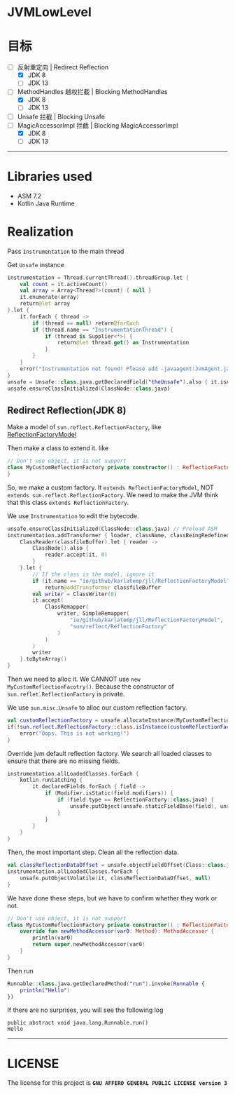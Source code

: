 # JVMLowLevel

# 目标
- [ ] 反射重定向 | Redirect Reflection
  - [X] JDK 8
  - [ ] JDK 13
- [ ] MethodHandles 越权拦截 | Blocking MethodHandles
  - [X] JDK 8
  - [ ] JDK 13
- [ ] Unsafe 拦截 | Blocking Unsafe
- [ ] MagicAccessorImpl 拦截 | Blocking MagicAccessorImpl
  - [X] JDK 8
  - [ ] JDK 13

----

# Libraries used
- ASM 7.2
- Kotlin Java Runtime

# Realization

Pass `Instrumentation` to the main thread

Get `Unsafe` instance

```kotlin
instrumentation = Thread.currentThread().threadGroup.let {
    val count = it.activeCount()
    val array = Array<Thread?>(count) { null }
    it.enumerate(array)
    return@let array
}.let {
    it.forEach { thread ->
        if (thread == null) return@forEach
        if (thread.name == "InstrumentationThread") {
            if (thread is Supplier<*>) {
                return@let thread.get() as Instrumentation
            }
        }
    }
    error("Instrumentation not found! Please add -javaagent:JvmAgent.jar")
}
unsafe = Unsafe::class.java.getDeclaredField("theUnsafe").also { it.isAccessible = true }.get(null) as Unsafe
unsafe.ensureClassInitialized(ClassNode::class.java)
```

## Redirect Reflection(JDK 8)
Make a model of `sun.reflect.ReflectionFactory`, like
[ReflectionFactoryModel](core/src/main/java/io/github/karlatemp/jll/ReflectionFactoryModel.java)

Then make a class to extend it. like
```kotlin
// Don't use object, it is not support
class MyCustomReflectionFactory private constructor() : ReflectionFactoryModel() {
}
```

So, we make a custom factory. It `extends ReflectionFactoryModel`,
NOT `extends sun.reflect.ReflectionFactory`. We need to make the
JVM think that this class `extends ReflectionFactory`.

We use `Instrumentation` to edit the bytecode.

```kotlin
unsafe.ensureClassInitialized(ClassNode::class.java) // Preload ASM
instrumentation.addTransformer { loader, className, classBeingRedefined, protectionDomain, classfileBuffer ->
    ClassReader(classfileBuffer).let { reader ->
        ClassNode().also {
            reader.accept(it, 0)
        }
    }.let {
        // If the class is the model, ignore it
        if (it.name == "io/github/karlatemp/jll/ReflectionFactoryModel")
            return@addTransformer classfileBuffer
        val writer = ClassWriter(0)
        it.accept(
            ClassRemapper(
                writer, SimpleRemapper(
                    "io/github/karlatemp/jll/ReflectionFactoryModel",
                    "sun/reflect/ReflectionFactory"
                )
            )
        )
        writer
    }.toByteArray()
}
```

Then we need to alloc it. We CANNOT use `new MyCustomReflectionFacotry()`.
Because the constructor of `sun.reflet.ReflectionFactory` is private.

We use `sun.misc.Unsafe` to alloc our custom reflection factory.
```kotlin
val customReflectionFactory = unsafe.allocateInstance(MyCustomReflectionFactory::class.java) as MyCustomReflectionFactory
if(!sun.reflect.ReflectionFactory::class.isInstance(customReflectionFactory)) {
    error("Oops. This is not working!")
}
```

Override jvm default reflection factory.
We search all loaded classes to ensure that there are no missing fields.

```kotlin
instrumentation.allLoadedClasses.forEach {
    kotlin.runCatching {
        it.declaredFields.forEach { field ->
            if (Modifier.isStatic(field.modifiers)) {
                if (field.type == ReflectionFactory::class.java) {
                    unsafe.putObject(unsafe.staticFieldBase(field), unsafe.staticFieldOffset(field), customReflectionFactory)
                }
            }
        }
    }
}
```

Then, the most important step. Clean all the reflection data.

```kotlin
val classReflectionDataOffset = unsafe.objectFieldOffset(Class::class.java.getDeclaredField("reflectionData"))
instrumentation.allLoadedClasses.forEach {
    unsafe.putObjectVolatile(it, classReflectionDataOffset, null)
}
```

We have done these steps, but we have to confirm whether they work or not.

```kotlin
// Don't use object, it is not support
class MyCustomReflectionFactory private constructor() : ReflectionFactoryModel() {
    override fun newMethodAccessor(var0: Method): MethodAccessor {
        println(var0)
        return super.newMethodAccessor(var0)
    }
}
```
Then run
```kotlin
Runnable::class.java.getDeclaredMethod("run").invoke(Runnable {
    println("Hello")
})
```

If there are no surprises, you will see the following log
```text
public abstract void java.lang.Runnable.run()
Hello

```

---

# LICENSE

The license for this project is **`GNU AFFERO GENERAL PUBLIC LICENSE version 3`**
